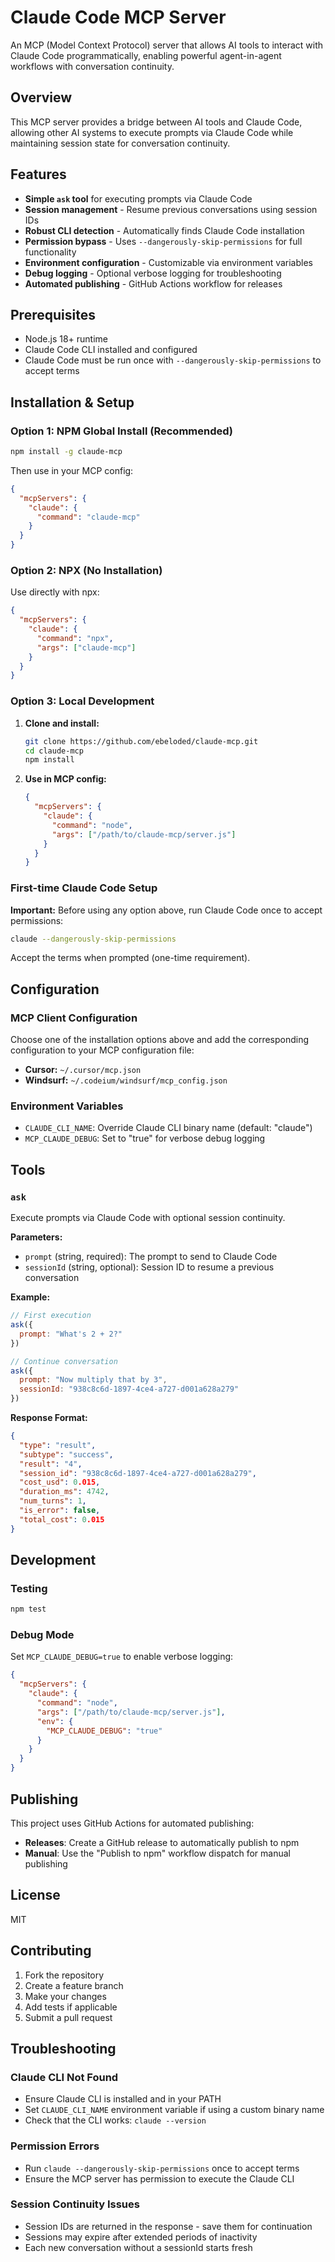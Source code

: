 # Claude Code MCP Server

An MCP (Model Context Protocol) server that allows AI tools to interact with Claude Code programmatically, enabling powerful agent-in-agent workflows with conversation continuity.

## Overview

This MCP server provides a bridge between AI tools and Claude Code, allowing other AI systems to execute prompts via Claude Code while maintaining session state for conversation continuity.

## Features

- **Simple `ask` tool** for executing prompts via Claude Code
- **Session management** - Resume previous conversations using session IDs
- **Robust CLI detection** - Automatically finds Claude Code installation
- **Permission bypass** - Uses `--dangerously-skip-permissions` for full functionality
- **Environment configuration** - Customizable via environment variables
- **Debug logging** - Optional verbose logging for troubleshooting
- **Automated publishing** - GitHub Actions workflow for releases

## Prerequisites

- Node.js 18+ runtime
- Claude Code CLI installed and configured
- Claude Code must be run once with `--dangerously-skip-permissions` to accept terms

## Installation & Setup

### Option 1: NPM Global Install (Recommended)

```bash
npm install -g claude-mcp
```

Then use in your MCP config:

```json
{
  "mcpServers": {
    "claude": {
      "command": "claude-mcp"
    }
  }
}
```

### Option 2: NPX (No Installation)

Use directly with npx:

```json
{
  "mcpServers": {
    "claude": {
      "command": "npx",
      "args": ["claude-mcp"]
    }
  }
}
```

### Option 3: Local Development

1. **Clone and install:**
   ```bash
   git clone https://github.com/ebeloded/claude-mcp.git
   cd claude-mcp
   npm install
   ```

2. **Use in MCP config:**
   ```json
   {
     "mcpServers": {
       "claude": {
         "command": "node",
         "args": ["/path/to/claude-mcp/server.js"]
       }
     }
   }
   ```

### First-time Claude Code Setup

**Important:** Before using any option above, run Claude Code once to accept permissions:

```bash
claude --dangerously-skip-permissions
```

Accept the terms when prompted (one-time requirement).

## Configuration

### MCP Client Configuration

Choose one of the installation options above and add the corresponding configuration to your MCP configuration file:

- **Cursor:** `~/.cursor/mcp.json`
- **Windsurf:** `~/.codeium/windsurf/mcp_config.json`

### Environment Variables

- `CLAUDE_CLI_NAME`: Override Claude CLI binary name (default: "claude")
- `MCP_CLAUDE_DEBUG`: Set to "true" for verbose debug logging

## Tools

### `ask`

Execute prompts via Claude Code with optional session continuity.

**Parameters:**
- `prompt` (string, required): The prompt to send to Claude Code
- `sessionId` (string, optional): Session ID to resume a previous conversation

**Example:**
```javascript
// First execution
ask({ 
  prompt: "What's 2 + 2?" 
})

// Continue conversation
ask({ 
  prompt: "Now multiply that by 3",
  sessionId: "938c8c6d-1897-4ce4-a727-d001a628a279"
})
```

**Response Format:**
```json
{
  "type": "result",
  "subtype": "success", 
  "result": "4",
  "session_id": "938c8c6d-1897-4ce4-a727-d001a628a279",
  "cost_usd": 0.015,
  "duration_ms": 4742,
  "num_turns": 1,
  "is_error": false,
  "total_cost": 0.015
}
```

## Development

### Testing

```bash
npm test
```

### Debug Mode

Set `MCP_CLAUDE_DEBUG=true` to enable verbose logging:

```json
{
  "mcpServers": {
    "claude": {
      "command": "node",
      "args": ["/path/to/claude-mcp/server.js"],
      "env": {
        "MCP_CLAUDE_DEBUG": "true"
      }
    }
  }
}
```

## Publishing

This project uses GitHub Actions for automated publishing:

- **Releases**: Create a GitHub release to automatically publish to npm
- **Manual**: Use the "Publish to npm" workflow dispatch for manual publishing

## License

MIT

## Contributing

1. Fork the repository
2. Create a feature branch
3. Make your changes
4. Add tests if applicable
5. Submit a pull request

## Troubleshooting

### Claude CLI Not Found
- Ensure Claude CLI is installed and in your PATH
- Set `CLAUDE_CLI_NAME` environment variable if using a custom binary name
- Check that the CLI works: `claude --version`

### Permission Errors
- Run `claude --dangerously-skip-permissions` once to accept terms
- Ensure the MCP server has permission to execute the Claude CLI

### Session Continuity Issues
- Session IDs are returned in the response - save them for continuation
- Sessions may expire after extended periods of inactivity
- Each new conversation without a sessionId starts fresh